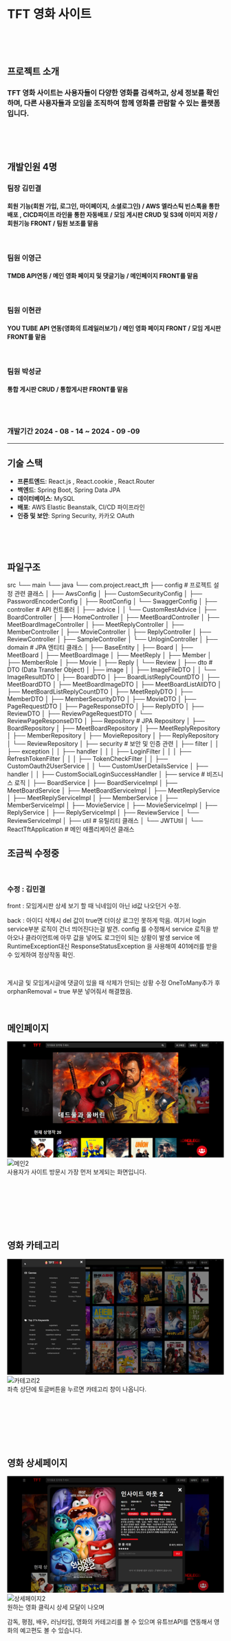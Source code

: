 # TFT 영화 사이트

<br>
<br>
<br>

## 프로젝트 소개

### TFT 영화 사이트는 사용자들이 다양한 영화를 검색하고, 상세 정보를 확인하며, 다른 사용자들과 모임을 조직하여 함께 영화를 관람할 수 있는 플랫폼입니다.

<br>
<br>
<br>


## 개발인원 4명
### 팀장 김민결
#### 회원 기능(회원 가입, 로그인, 마이페이지, 소셜로그인) / AWS 엘라스틱 빈스톡을 통한 배포 , CICD파이프 라인을 통한 자동배포 / 모임 게시판 CRUD 및 S3에 이미지 저장 / 회원기능 FRONT / 팀원 보조를 맡음
<br>

### 팀원 이영근
#### TMDB API연동 /  메인 영화 페이지 및 댓글기능 / 메인페이지 FRONT를 맡음
<br>

### 팀원 이현관
#### YOU TUBE API 연동(영화의 트레일러보기) / 메인 영화 페이지 FRONT / 모임 게시판 FRONT를 맡음
<br>

### 팀원 박성균
#### 통합 게시판 CRUD / 통합게시판 FRONT를 맡음

<br>
<br>

### 개발기간 2024 - 08 - 14 ~ 2024 - 09 -09
<hr>

## 기술 스택

- **프론트엔드**: React.js , React.cookie , React.Router
- **백엔드**: Spring Boot, Spring Data JPA
- **데이터베이스**: MySQL
- **배포**: AWS Elastic Beanstalk, CI/CD 파이프라인
- **인증 및 보안**: Spring Security, 카카오 OAuth


<br>
<br>
<br>

## 파일구조

src
 └── main
     └── java
         └── com.project.react_tft
             ├── config                # 프로젝트 설정 관련 클래스
             │   ├── AwsConfig
             │   ├── CustomSecurityConfig
             │   ├── PasswordEncoderConfig
             │   ├── RootConfig
             │   └── SwaggerConfig
             │
             ├── controller             # API 컨트롤러
             │   ├── advice
             │   │   └── CustomRestAdvice
             │   ├── BoardController
             │   ├── HomeController
             │   ├── MeetBoardController
             │   ├── MeetBoardImageController
             │   ├── MeetReplyController
             │   ├── MemberController
             │   ├── MovieController
             │   ├── ReplyController
             │   ├── ReviewController
             │   ├── SampleController
             │   └── UnloginController
             │
             ├── domain                 # JPA 엔티티 클래스
             │   ├── BaseEntity
             │   ├── Board
             │   ├── MeetBoard
             │   ├── MeetBoardImage
             │   ├── MeetReply
             │   ├── Member
             │   ├── MemberRole
             │   ├── Movie
             │   ├── Reply
             │   └── Review
             │
             ├── dto                     # DTO (Data Transfer Object)
             │   ├── image
             │   │   ├── ImageFileDTO
             │   │   └── ImageResultDTO
             │   ├── BoardDTO
             │   ├── BoardListReplyCountDTO
             │   ├── MeetBoardDTO
             │   ├── MeetBoardImageDTO
             │   ├── MeetBoardListAllDTO
             │   ├── MeetBoardListReplyCountDTO
             │   ├── MeetReplyDTO
             │   ├── MemberDTO
             │   ├── MemberSecurityDTO
             │   ├── MovieDTO
             │   ├── PageRequestDTO
             │   ├── PageResponseDTO
             │   ├── ReplyDTO
             │   ├── ReviewDTO
             │   ├── ReviewPageRequestDTO
             │   └── ReviewPageResponseDTO
             │
             ├── Repository               # JPA Repository
             │   ├── BoardRepository
             │   ├── MeetBoardRepository
             │   ├── MeetReplyRepository
             │   ├── MemberRepository
             │   ├── MovieRepository
             │   ├── ReplyRepository
             │   └── ReviewRepository
             │
             ├── security                 # 보안 및 인증 관련
             │   ├── filter
             │   │   ├── exception
             │   │   ├── handler
             │   │   │   ├── LoginFilter
             │   │   │   ├── RefreshTokenFilter
             │   │   │   ├── TokenCheckFilter
             │   │   ├── CustomOauth2UserService
             │   │   └── CustomUserDetailsService
             │   ├── handler
             │   │   ├── CustomSocialLoginSuccessHandler
             │
             ├── service                   # 비즈니스 로직
             │   ├── BoardService
             │   ├── BoardServiceImpl
             │   ├── MeetBoardService
             │   ├── MeetBoardServiceImpl
             │   ├── MeetReplyService
             │   ├── MeetReplyServiceImpl
             │   ├── MemberService
             │   ├── MemberServiceImpl
             │   ├── MovieService
             │   ├── MovieServiceImpl
             │   ├── ReplyService
             │   ├── ReplyServiceImpl
             │   ├── ReviewService
             │   └── ReviewServiceImpl
             │
             ├── util                      # 유틸리티 클래스
             │   └── JWTUtil
             │
             └── ReactTftApplication       # 메인 애플리케이션 클래스


## 조금씩 수정중

<br>
 
### 수정 :  김민결

front : 모임게시판 상세 보기 할 때 닉네임이 아닌 id값 나오던거 수정.

back : 아이디 삭제시 del 값이 true면 더이상 로그인 못하게 막음. 여기서 login service부분 로직이 건너 띄어진다는걸 발견. config 를 수정해서 service 로직을 받아오나 클라이언트에 아무 값을 넣어도 로그인이 되는 상황이 발생 service 에 RuntimeException대신 ResponseStatusException 을 사용해여 401에러를 받을 수 있게하여 정상작동 확인.
        
<br>

게시글 및 모임게시글에 댓글이 있을 때 삭제가 안되는 상황 수정 OneToMany추가 후 orphanRemoval = true 부분 넣어줘서 해결했음.





<br>

## 메인페이지 

![메인](https://github.com/mingyeol1/front_aws/blob/main/Mainpage.png)
![메인2](https://github.com/mingyeol1/front_aws/blob/main/mp/main.gif)
<br>
사용자가 사이트 방문시 가장 먼저 보게되는 화면입니다.

<br>
<br>
<br>
<br>
<br>
<br>



## 영화 카테고리
![카테고리](https://github.com/mingyeol1/front_aws/blob/main/category.png)
![카테고리2](https://github.com/mingyeol1/front_aws/blob/main/mp/category.gif)
<br>
좌측 상단에 토글버튼을 누르면 카테고리 창이 나옵니다.


<br>
<br>
<br>
<br>
<br>
<br>


## 영화 상세페이지
![상세페이지](https://github.com/mingyeol1/front_aws/blob/main/MovieModal.png)
![상세페이지2](https://github.com/mingyeol1/front_aws/blob/main/mp/youtu.gif)
<br>
원하는 영화 클릭시 상세 모달이 나오며 

감독, 평점, 배우, 러닝타임, 영화의 카테고리를 볼 수 있으며 유튜브API를 연동해서 영화의 예고편도 볼 수 있습니다.




<br>
<br>
<br>
<br>
<br>
<br>


## 댓글 작성
![댓글1](https://github.com/mingyeol1/front_aws/blob/main/mp/review.gif)
<br>
영화에 대해 댓글을 작성할 수 있으며 로그인 한 사용자에 대해서만 이용이 가능합니다.

<br>
<br>


![댓글1](https://github.com/mingyeol1/front_aws/blob/main/mp/review2.gif)


<br>
<br>
<br>
<br>
<br>
<br>


## 로그인 페이지
![로그인 페이지](https://github.com/mingyeol1/front_aws/blob/main/Login.png)
![로그인 페이지2](https://github.com/mingyeol1/front_aws/blob/main/mp/login.gif)
<br>
사용자가 로그인 할 수 있는 로그인 화면입니다.

카카오auth를 해서  카카오 로그인으로 가입이 가능합니다.




<br>
<br>
<br>
<br>
<br>
<br>


## 회원가입페이지
![회원가입 페이지](https://github.com/mingyeol1/front_aws/blob/main/SignUp%20(2).png)
![회원가입 페이지2](https://github.com/mingyeol1/front_aws/blob/main/mp/signup.gif)
<br>
사용자가 회원가입을 할 수 있는 화면입니다.


<br>
<br>
<br>
<br>
<br>
<br>


## 모임게시판
![모임게시판](https://github.com/mingyeol1/front_aws/blob/main/Meet.png)


<br>
사용자끼리 모임을 하여 영화를 같이 볼 수 있는 게시판입니다.

<br>
<br>
<br>
<br>
<br>
<br>

## 모임게시글 보기
![모임게시글보기](https://github.com/mingyeol1/front_aws/blob/main/Meet2.png)

<br>


## 모임게시판 상세보기
![모임게시글상세보기](https://github.com/mingyeol1/front_aws/blob/main/MeetDetail.png)
<br>
![모임게이시판](https://github.com/mingyeol1/front_aws/blob/main/mp/meet.gif)

<br>
<br>
<br>
<br>
<br>
<br>

## 마이페이지
![마이페이지1](https://github.com/mingyeol1/front_aws/blob/main/Mypage.png)

<br>
<br>

![마이페이지4](https://github.com/mingyeol1/front_aws/blob/main/mp/modify.gif)
<br>
사용자정보를 수정할 수 있는 페이지입니다. 탈퇴 및 정보변경을 할 수 있습니다.

<br>
<br>
<br>



